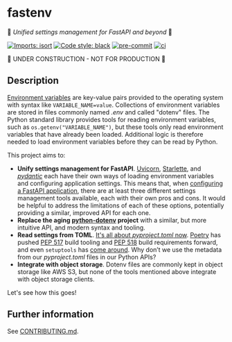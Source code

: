 # fastenv

🔧 _Unified settings management for FastAPI and beyond_ 🚀

[![Imports: isort](https://img.shields.io/badge/%20imports-isort-%231674b1?style=flat&labelColor=ef8336)](https://pycqa.github.io/isort/)
[![Code style: black](https://img.shields.io/badge/code%20style-black-000000.svg)](https://black.readthedocs.io/en/stable/)
[![pre-commit](https://img.shields.io/badge/pre--commit-enabled-brightgreen?logo=pre-commit&logoColor=white)](https://github.com/pre-commit/pre-commit)
[![ci](https://github.com/br3ndonland/fastenv/workflows/ci/badge.svg)](https://github.com/br3ndonland/fastenv/actions/workflows/ci.yml)

🚧 UNDER CONSTRUCTION - NOT FOR PRODUCTION 🚧

## Description

[Environment variables](https://en.wikipedia.org/wiki/Environment_variable) are key-value pairs provided to the operating system with syntax like `VARIABLE_NAME=value`. Collections of environment variables are stored in files commonly named _.env_ and called "dotenv" files. The Python standard library provides tools for reading environment variables, such as `os.getenv("VARIABLE_NAME")`, but these tools only read environment variables that have already been loaded. Additional logic is therefore needed to load environment variables before they can be read by Python.

This project aims to:

- **Unify settings management for FastAPI**. [Uvicorn](https://www.uvicorn.org/), [Starlette](https://www.starlette.io/config/), and _[pydantic](https://pydantic-docs.helpmanual.io/usage/settings/)_ each have their own ways of loading environment variables and configuring application settings. This means that, when [configuring a FastAPI application](https://fastapi.tiangolo.com/advanced/settings/), there are at least three different settings management tools available, each with their own pros and cons. It would be helpful to address the limitations of each of these options, potentially providing a similar, improved API for each one.
- **Replace the aging [python-dotenv](https://github.com/theskumar/python-dotenv) project** with a similar, but more intuitive API, and modern syntax and tooling.
- **Read settings from TOML**. [It's all about _pyproject.toml_ now](https://snarky.ca/what-the-heck-is-pyproject-toml/). [Poetry](https://python-poetry.org/) has pushed [PEP 517](https://www.python.org/dev/peps/pep-0517/) build tooling and [PEP 518](https://www.python.org/dev/peps/pep-0518/) build requirements forward, and even `setuptools` has [come around](https://setuptools.readthedocs.io/en/latest/build_meta.html). Why don’t we use the metadata from our _pyproject.toml_ files in our Python APIs?
- **Integrate with object storage**. Dotenv files are commonly kept in object storage like AWS S3, but none of the tools mentioned above integrate with object storage clients.

Let's see how this goes!

## Further information

See [CONTRIBUTING.md](.github/CONTRIBUTING.md).
